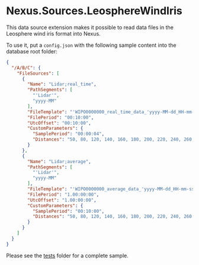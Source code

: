 # Nexus.Sources.LeosphereWindIris

This data source extension makes it possible to read data files in the Leosphere wind iris format into Nexus.

To use it, put a `config.json` with the following sample content into the database root folder:

```json
{
  "/A/B/C": {
    "FileSources": [
      {
        "Name": "Lidar;real_time",
        "PathSegments": [
          "'Lidar'",
          "yyyy-MM"
        ],
        "FileTemplate": "'WIPO0000000_real_time_data_'yyyy-MM-dd_HH-mm-ss'.csv'",
        "FilePeriod": "00:10:00",
        "UtcOffset": "00:10:00",
        "CustomParameters": {
          "SamplePeriod": "00:00:04",
          "Distances": "50, 80, 120, 140, 160, 180, 200, 220, 240, 260, 280, 320, 360, 400, 450, 500, 550, 600, 650, 700"
        }
      },
      {
        "Name": "Lidar;average",
        "PathSegments": [
          "'Lidar'",
          "yyyy-MM"
        ],
        "FileTemplate": "'WIPO0000000_average_data_'yyyy-MM-dd_HH-mm-ss'.csv'",
        "FilePeriod": "1.00:00:00",
        "UtcOffset": "1.00:00:00",
        "CustomParameters": {
          "SamplePeriod": "00:10:00",
          "Distances": "50, 80, 120, 140, 160, 180, 200, 220, 240, 260, 280, 320, 360, 400, 450, 500, 550, 600, 650, 700"
        }
      }
    ]
  }
}
```

Please see the [tests](tests/Nexus.Sources.LeosphereWindIris.Tests) folder for a complete sample.
